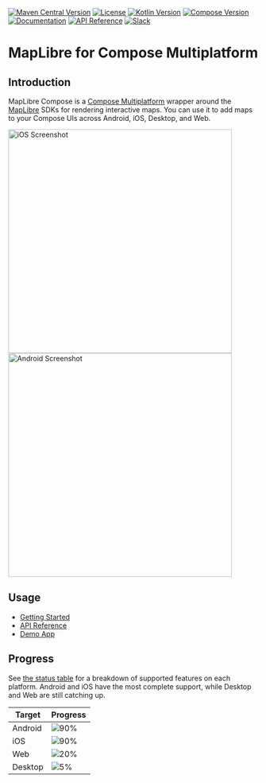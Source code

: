 [![Maven Central Version](https://img.shields.io/maven-central/v/dev.sargunv.maplibre-compose/maplibre-compose?label=Maven)](https://central.sonatype.com/namespace/dev.sargunv.maplibre-compose)
[![License](https://img.shields.io/github/license/maplibre/maplibre-compose?label=License)](https://github.com/maplibre/maplibre-compose/blob/main/LICENSE)
[![Kotlin Version](https://img.shields.io/badge/dynamic/toml?url=https%3A%2F%2Fraw.githubusercontent.com%2Fmaplibre%2Fmaplibre-compose%2Frefs%2Fheads%2Fmain%2Fgradle%2Flibs.versions.toml&query=versions.gradle-kotlin&prefix=v&logo=kotlin&label=Kotlin)](./gradle/libs.versions.toml)
[![Compose Version](https://img.shields.io/badge/dynamic/toml?url=https%3A%2F%2Fraw.githubusercontent.com%2Fmaplibre%2Fmaplibre-compose%2Frefs%2Fheads%2Fmain%2Fgradle%2Flibs.versions.toml&query=versions.gradle-compose&prefix=v&logo=jetpackcompose&label=Compose)](./gradle/libs.versions.toml)
[![Documentation](https://img.shields.io/badge/Documentation-blue?logo=MaterialForMkDocs&logoColor=white)](https://maplibre.org/maplibre-compose/)
[![API Reference](https://img.shields.io/badge/API_Reference-blue?logo=Kotlin&logoColor=white)](https://maplibre.org/maplibre-compose/api/)
[![Slack](https://img.shields.io/badge/Slack-4A154B?logo=slack&logoColor=white)](https://osmus.slack.com/archives/maplibre-compose)

# MapLibre for Compose Multiplatform

## Introduction

MapLibre Compose is a [Compose Multiplatform][compose] wrapper around the
[MapLibre][maplibre] SDKs for rendering interactive maps. You can use it to add
maps to your Compose UIs across Android, iOS, Desktop, and Web.

<p float="left">
  <img src="https://github.com/user-attachments/assets/08233dcb-1237-4a70-93df-ee24d25c4be1" height="450" alt="iOS Screenshot"/>
  <img src="https://github.com/user-attachments/assets/d9fdf1ee-eb78-490d-880d-054106cb29dc" height="450" alt="Android Screenshot"/>
</p>

## Usage

- [Getting Started](https://maplibre.org/maplibre-compose/getting-started/)
- [API Reference](https://maplibre.org/maplibre-compose/api/)
- [Demo App](./demo-app)

## Progress

See [the status table][status] for a breakdown of supported features on each
platform. Android and iOS have the most complete support, while Desktop and Web
are still catching up.

| Target  | Progress                                                             |
| ------- | -------------------------------------------------------------------- |
| Android | ![90%](https://progress-bar.xyz/90/?progress_color=3DDC84&width=200) |
| iOS     | ![90%](https://progress-bar.xyz/90/?progress_color=147efb&width=200) |
| Web     | ![20%](https://progress-bar.xyz/20/?progress_color=FF9500&width=200) |
| Desktop | ![5%](https://progress-bar.xyz/5/?progress_color=CE0000&width=200)   |

[compose]: https://www.jetbrains.com/compose-multiplatform/
[maplibre]: https://maplibre.org/
[status]: https://maplibre.org/maplibre-compose/#status
